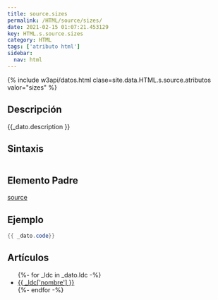 ```yaml
---
title: source.sizes
permalink: /HTML/source/sizes/
date: 2021-02-15 01:07:21.453129
key: HTML.s.source.sizes
category: HTML
tags: ['atributo html']
sidebar: 
  nav: html
---
```


{% include w3api/datos.html clase=site.data.HTML.s.source.atributos valor="sizes" %}

## Descripción
{{_dato.description }}

## Sintaxis
~~~html
~~~

## Elemento Padre
[source](/HTML/source/)

## Ejemplo
~~~java
{{ _dato.code}}
~~~

## Artículos
<ul>
{%- for _ldc in _dato.ldc -%}
   <li>
       <a href="{{_ldc['url'] }}">{{ _ldc['nombre'] }}</a>
   </li>
{%- endfor -%}
</ul>
